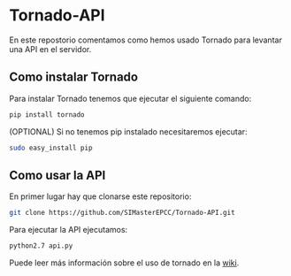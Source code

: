 # Tornado-API

En este repostorio comentamos como hemos usado Tornado para levantar una API en el servidor.

## Como instalar Tornado

Para instalar Tornado tenemos que ejecutar el siguiente comando:

```bash
pip install tornado
```


(OPTIONAL) Si no tenemos pip instalado necesitaremos ejecutar:

```bash
sudo easy_install pip
```

## Como usar la API

En primer lugar hay que clonarse este repositorio:

```bash
git clone https://github.com/SIMasterEPCC/Tornado-API.git
```

Para ejecutar la API ejecutamos:

```bash
python2.7 api.py
```

Puede leer más información sobre el uso de tornado en la [wiki](https://github.com/SIMasterEPCC/Tornado-API/wiki).
